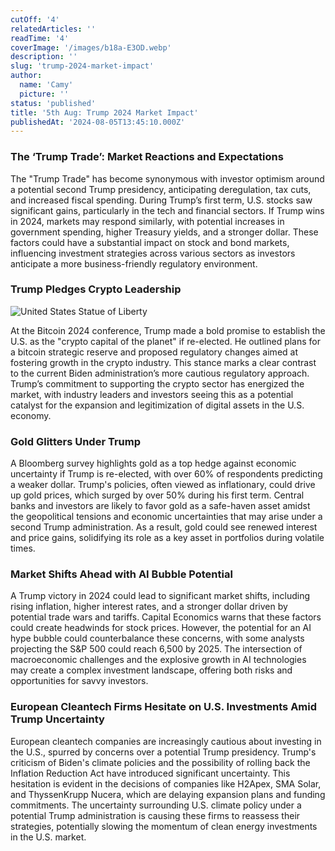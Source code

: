 ```yaml
---
cutOff: '4'
relatedArticles: ''
readTime: '4'
coverImage: '/images/b18a-E3OD.webp'
description: ''
slug: 'trump-2024-market-impact'
author:
  name: 'Camy'
  picture: ''
status: 'published'
title: '5th Aug: Trump 2024 Market Impact'
publishedAt: '2024-08-05T13:45:10.000Z'
---
```


### The ‘Trump Trade’: Market Reactions and Expectations

The "Trump Trade" has become synonymous with investor optimism around a potential second Trump presidency, anticipating deregulation, tax cuts, and increased fiscal spending. During Trump’s first term, U.S. stocks saw significant gains, particularly in the tech and financial sectors. If Trump wins in 2024, markets may respond similarly, with potential increases in government spending, higher Treasury yields, and a stronger dollar. These factors could have a substantial impact on stock and bond markets, influencing investment strategies across various sectors as investors anticipate a more business-friendly regulatory environment.

### Trump Pledges Crypto Leadership

![United States Statue of Liberty](/images/b18a-EyNj.webp)

At the Bitcoin 2024 conference, Trump made a bold promise to establish the U.S. as the "crypto capital of the planet" if re-elected. He outlined plans for a bitcoin strategic reserve and proposed regulatory changes aimed at fostering growth in the crypto industry. This stance marks a clear contrast to the current Biden administration’s more cautious regulatory approach. Trump’s commitment to supporting the crypto sector has energized the market, with industry leaders and investors seeing this as a potential catalyst for the expansion and legitimization of digital assets in the U.S. economy.

### Gold Glitters Under Trump

A Bloomberg survey highlights gold as a top hedge against economic uncertainty if Trump is re-elected, with over 60% of respondents predicting a weaker dollar. Trump's policies, often viewed as inflationary, could drive up gold prices, which surged by over 50% during his first term. Central banks and investors are likely to favor gold as a safe-haven asset amidst the geopolitical tensions and economic uncertainties that may arise under a second Trump administration. As a result, gold could see renewed interest and price gains, solidifying its role as a key asset in portfolios during volatile times.

### Market Shifts Ahead with AI Bubble Potential

A Trump victory in 2024 could lead to significant market shifts, including rising inflation, higher interest rates, and a stronger dollar driven by potential trade wars and tariffs. Capital Economics warns that these factors could create headwinds for stock prices. However, the potential for an AI hype bubble could counterbalance these concerns, with some analysts projecting the S&P 500 could reach 6,500 by 2025. The intersection of macroeconomic challenges and the explosive growth in AI technologies may create a complex investment landscape, offering both risks and opportunities for savvy investors.

### European Cleantech Firms Hesitate on U.S. Investments Amid Trump Uncertainty

European cleantech companies are increasingly cautious about investing in the U.S., spurred by concerns over a potential Trump presidency. Trump's criticism of Biden's climate policies and the possibility of rolling back the Inflation Reduction Act have introduced significant uncertainty. This hesitation is evident in the decisions of companies like H2Apex, SMA Solar, and ThyssenKrupp Nucera, which are delaying expansion plans and funding commitments. The uncertainty surrounding U.S. climate policy under a potential Trump administration is causing these firms to reassess their strategies, potentially slowing the momentum of clean energy investments in the U.S. market.